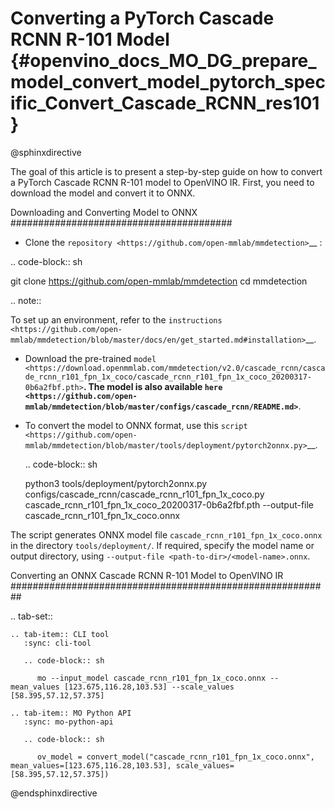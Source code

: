 # Converting a PyTorch Cascade RCNN R-101 Model {#openvino_docs_MO_DG_prepare_model_convert_model_pytorch_specific_Convert_Cascade_RCNN_res101}

@sphinxdirective

The goal of this article is to present a step-by-step guide on how to convert a PyTorch Cascade RCNN R-101 model to OpenVINO IR. First, you need to download the model and convert it to ONNX.

Downloading and Converting Model to ONNX
########################################

* Clone the `repository <https://github.com/open-mmlab/mmdetection>`__ :

.. code-block:: sh

   git clone https://github.com/open-mmlab/mmdetection
   cd mmdetection


.. note::

   To set up an environment, refer to the `instructions <https://github.com/open-mmlab/mmdetection/blob/master/docs/en/get_started.md#installation>`__.

* Download the pre-trained `model <https://download.openmmlab.com/mmdetection/v2.0/cascade_rcnn/cascade_rcnn_r101_fpn_1x_coco/cascade_rcnn_r101_fpn_1x_coco_20200317-0b6a2fbf.pth>`__. The model is also available `here <https://github.com/open-mmlab/mmdetection/blob/master/configs/cascade_rcnn/README.md>`__.

* To convert the model to ONNX format, use this `script <https://github.com/open-mmlab/mmdetection/blob/master/tools/deployment/pytorch2onnx.py>`__.

  .. code-block:: sh

     python3 tools/deployment/pytorch2onnx.py configs/cascade_rcnn/cascade_rcnn_r101_fpn_1x_coco.py cascade_rcnn_r101_fpn_1x_coco_20200317-0b6a2fbf.pth --output-file    cascade_rcnn_r101_fpn_1x_coco.onnx


The script generates ONNX model file ``cascade_rcnn_r101_fpn_1x_coco.onnx`` in the directory ``tools/deployment/``. If required, specify the model name or output directory, using ``--output-file <path-to-dir>/<model-name>.onnx``.

Converting an ONNX Cascade RCNN R-101 Model to OpenVINO IR
##########################################################

.. tab-set::

    .. tab-item:: CLI tool
       :sync: cli-tool

       .. code-block:: sh

          mo --input_model cascade_rcnn_r101_fpn_1x_coco.onnx --mean_values [123.675,116.28,103.53] --scale_values [58.395,57.12,57.375]

    .. tab-item:: MO Python API
       :sync: mo-python-api

       .. code-block:: sh

          ov_model = convert_model("cascade_rcnn_r101_fpn_1x_coco.onnx", mean_values=[123.675,116.28,103.53], scale_values=[58.395,57.12,57.375])


@endsphinxdirective
